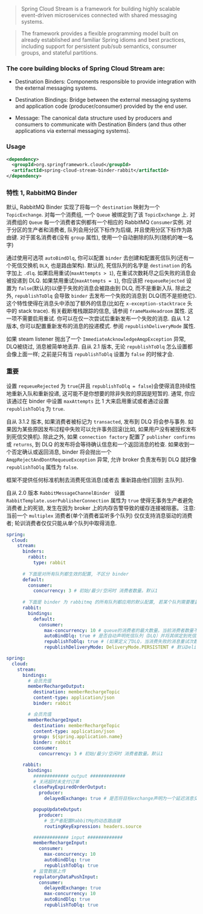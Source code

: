 > Spring Cloud Stream is a framework for building highly scalable event-driven microservices connected with shared messaging systems.

> The framework provides a flexible programming model built on already established and familiar Spring idioms and best practices, including support for persistent pub/sub semantics, consumer groups, and stateful partitions.

### The core building blocks of Spring Cloud Stream are:

- Destination Binders: Components responsible to provide integration with the external messaging systems.

- Destination Bindings: Bridge between the external messaging systems and application code (producer/consumer) provided by the end user.

- Message: The canonical data structure used by producers and consumers to communicate with Destination Binders (and thus other applications via external messaging systems).

### Usage
```xml
<dependency>
  <groupId>org.springframework.cloud</groupId>
  <artifactId>spring-cloud-stream-binder-rabbit</artifactId>
</dependency>
```

### 特性 1, RabbitMQ Binder
默认, RabbitMQ Binder 实现了将每一个 `destination` 映射为一个 `TopicExchange`. 对每一个消费组, 一个 `Queue` 被绑定到了该 `TopicExchange` 上. 对消费组的 `Queue` 每一个消费者实例都有一个相应的 RabbitMQ `Consumer`实例. 对于分区的生产者和消费者, 队列会用分区下标作为后缀, 并且使用分区下标作为路由键. 对于匿名消费者(没有 `group` 属性), 使用一个自动删除的队列(随机的唯一名字)

通过使用可选项 `autoBindDlq`, 你可以配置 `binder` 去创建和配置死信队列(还有一个死信交换机 `DLX`, 也是路由架构). 默认的, 死信队列的名字是 `destination` 的名字加上 `.dlq`. 如果启用重试(`maxAttempts > 1`), 在重试次数耗尽之后失败的消息会被投递到 DLQ. 如果禁用重试(`maxAttempts = 1`), 你应该把 `requeueRejected` 设置为 `false`(默认的)以便于失败的消息会被路由到 DLQ, 而不是重新入队. 除此之外, `republishToDlq` 会导致 `binder` 去发布一个失败的消息到 DLQ(而不是拒绝它). 这个特性使得在消息头中添加了额外的信息(比如在 `x-exception-stacktrace` 头中的 stack trace). 有关截断堆栈跟踪的信息, 请参阅 `frameMaxHeadroom` 属性. 这一项不需要启用重试. 你可以在仅一次尝试后重新发布一个失败的消息. 自从 1.2 版本, 你可以配置重新发布的消息的投递模式. 参阅 `republishDeliveryMode` 属性.

如果 steam listener 抛出了一个 `ImmediateAcknowledgeAmqpException` 异常, DLQ被绕过, 消息被简单地丢弃. 自从 2.1 版本, 无论 `republishToDlq` 怎么设置都会像上面一样; 之前是只有当 `republishToDlq` 设置为 `false` 的时候才会.

### 重要
设置 `requeueRejected` 为 `true`(并且 `republishToDlq = false`)会使得消息持续性地重新入队和重新投递, 这可能不是你想要的除非失败的原因是短暂的. 通常, 你应该通过在 binder 中设置 `maxAttempts` 比 1 大来启用重试或者通过设置 `republishToDlq` 为 `true`.

自从 3.1.2 版本, 如果消费者被标记为 `transacted`, 发布到 DLQ 将会参与事务. 如果因为某些原因发布过程中失败可以允许事务回滚(比如, 如果用户没有被授权发布到死信交换机). 除此之外, 如果 `connection factory` 配置了 `publisher confirms` 或 `returns`, 到 DLQ 的发布将会等待确认信息和一个返回消息的检查. 如果收到一个否定确认或返回消息, binder 将会抛出一个 `AmqpRejectAndDontRequeueException` 异常, 允许 broker 负责发布到 DLQ 就好像 `republishToDlq` 属性为 `false`.

框架不提供任何标准机制去消费死信消息(或者去 重新路由他们回到 主队列).

自从 2.0 版本 `RabbitMessageChannelBinder ` 设置 `RabbitTemplate.userPublisherConnection` 属性为 `true` 使得无事务生产者避免消费者上的死锁, 发生在因为 broker 上的内存告警导致的缓存连接被阻塞。
注意: 当前一个 `multiplex` 消费者(单个消费者监听多个队列) 仅仅支持消息驱动的消费者; 轮训消费者仅仅只能从单个队列中取得消息.


```yaml
spring:
  cloud:
    stream:
      binders:
        rabbit:
          type: rabbit
          
      # 下面是对所有队列都生效的配置, 不区分 binder
      default:
        consumer:
          concurrency: 3 # 初始/最少/空闲时 消费者数量。默认1
          
      # 下面是 binder 为 rabbitmq 的所有队列都应用的默认配置, 若某个队列需要覆盖, 直接在对应的配置文件中覆盖对应的配置即可
      rabbit:
        bindings:
          default:
            consumer:
              max-concurrency: 10 # queue的消费者的最大数量。当前消费者数量不足以及时消费消息时, 会动态增加消费者数量, 直到到达最大数量, 即该配置的值.
              autoBindDlq: true # 是否自动声明死信队列（DLQ）并将其绑定到死信交换机（DLX）。默认是false。
              republishToDlq: true # (如果定义了DLQ，当消费失败的消息重试次数耗尽后，会将消息路由到该DLQ。) 当为true时，死信队列接收到的消息的headers会更加丰富，多了异常信息和堆栈跟踪。默认false。
              republishDeliveryMode: DeliveryMode.PERSISTENT # 默认DeliveryMode.PERSISTENT（持久化）。当republishToDlq为true时，转发的消息的delivery mode
```

```yaml
spring:
  cloud:
    stream:
      bindings:
        # 会员充值
        memberRechargeOutput:
          destination: memberRechargeTopic
          content-type: application/json
          binder: rabbit

        # 会员充值
        memberRechargeInput:
          destination: memberRechargeTopic
          content-type: application/json
          group: ${spring.application.name}
          binder: rabbit
          consumer:
            concurrency: 3 # 初始/最少/空闲时 消费者数量。默认1

      rabbit:
        bindings:
          ############# output #############
          # 关闭超时未支付订单
          closePayExpiredOrderOutput:
            producer:
              delayedExchange: true # 是否将目标exchange声明为一个延迟消息交换机，默认false。即消息productor发布消息到延迟exchange后，延迟n长时间后才将消息推送到指定的queue中。 -RabbitMQ需要安装/启用插件: rabbitmq-delayed-message-exchange

          popupUpdateOutput:
            producer:
              # 生产者配置RabbitMq的动态路由键
              routingKeyExpression: headers.source

          ############# input #############
          memberRechargeInput:
            consumer:
              max-concurrency: 10
              autoBindDlq: true
              republishToDlq: true    
          # 监管数据上传
          regulatoryDataPushInput:
            consumer:
              delayedExchange: true
              max-concurrency: 10
              autoBindDlq: true
              republishToDlq: true
```
